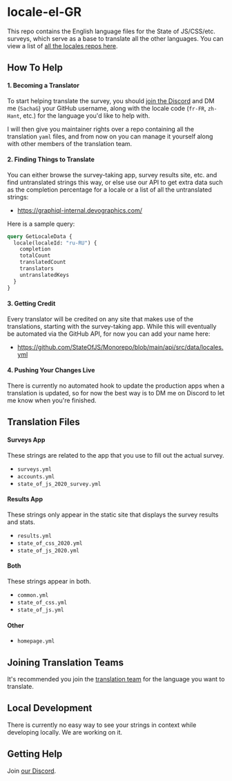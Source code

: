 # locale-el-GR

This repo contains the English language files for the State of JS/CSS/etc. surveys, which serve as a base to translate all the other languages. You can view a list of [all the locales repos here](https://github.com/StateOfJS/?q=locale-&type=&language=&sort=).

## How To Help

#### 1. Becoming a Translator

To start helping translate the survey, you should [join the Discord](https://discord.com/invite/zRDb35jfrt) and DM me (`SachaG`) your GitHub username, along with the locale code (`fr-FR`, `zh-Hant`, etc.) for the language you'd like to help with.

I will then give you maintainer rights over a repo containing all the translation `yaml` files, and from now on you can manage it yourself along with other members of the translation team.  

#### 2. Finding Things to Translate

You can either browse the survey-taking app, survey results site, etc. and find untranslated strings this way, or else use our API to get extra data such as the completion percentage for a locale or a list of all the untranslated strings: 

- https://graphiql-internal.devographics.com/

Here is a sample query: 

```graphql
query GetLocaleData {
  locale(localeId: "ru-RU") {
    completion
    totalCount
    translatedCount
    translators
    untranslatedKeys
  }
}
```

#### 3. Getting Credit

Every translator will be credited on any site that makes use of the translations, starting with the survey-taking app. While this will eventually be automated via the GitHub API, for now you can add your name here:

- https://github.com/StateOfJS/Monorepo/blob/main/api/src/data/locales.yml

#### 4. Pushing Your Changes Live

There is currently no automated hook to update the production apps when a translation is updated, so for now the best way is to DM me on Discord to let me know when you're finished. 

## Translation Files

#### Surveys App

These strings are related to the app that you use to fill out the actual survey. 

- `surveys.yml`
- `accounts.yml`
- `state_of_js_2020_survey.yml`

#### Results App

These strings only appear in the static site that displays the survey results and stats.

- `results.yml`
- `state_of_css_2020.yml`
- `state_of_js_2020.yml`

#### Both

These strings appear in both.

- `common.yml`
- `state_of_css.yml`
- `state_of_js.yml`

#### Other

- `homepage.yml`

## Joining Translation Teams

It's recommended you join the [translation team](https://github.com/orgs/StateOfJS/teams/translators/teams) for the language you want to translate.

## Local Development

There is currently no easy way to see your strings in context while developing locally. We are working on it. 

## Getting Help

Join [our Discord](https://discord.gg/zRDb35jfrt).
